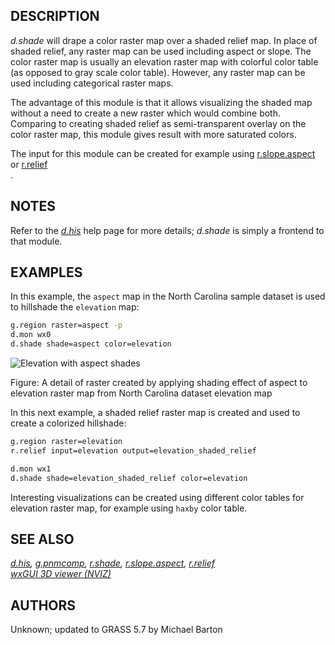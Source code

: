 ## DESCRIPTION

*d.shade* will drape a color raster map over a shaded relief map. In
place of shaded relief, any raster map can be used including aspect or
slope. The color raster map is usually an elevation raster map with
colorful color table (as opposed to gray scale color table). However,
any raster map can be used including categorical raster maps.

The advantage of this module is that it allows visualizing the shaded
map without a need to create a new raster which would combine both.
Comparing to creating shaded relief as semi-transparent overlay on the
color raster map, this module gives result with more saturated colors.

The input for this module can be created for example using
[r.slope.aspect](r.slope.aspect.md) or [r.relief](r.relief.md)  
.

## NOTES

Refer to the *[d.his](d.his.md)* help page for more details; *d.shade*
is simply a frontend to that module.

## EXAMPLES

In this example, the `aspect` map in the North Carolina sample dataset
is used to hillshade the `elevation` map:

```sh
g.region raster=aspect -p
d.mon wx0
d.shade shade=aspect color=elevation
```

![Elevation with aspect shades](dshade.png)

Figure: A detail of raster created by applying shading effect of aspect
to elevation raster map from North Carolina dataset elevation map

In this next example, a shaded relief raster map is created and used to
create a colorized hillshade:

```sh
g.region raster=elevation
r.relief input=elevation output=elevation_shaded_relief

d.mon wx1
d.shade shade=elevation_shaded_relief color=elevation
```

Interesting visualizations can be created using different color tables
for elevation raster map, for example using `haxby` color table.

## SEE ALSO

*[d.his](d.his.md), [g.pnmcomp](g.pnmcomp.md), [r.shade](r.shade.md),
[r.slope.aspect](r.slope.aspect.md), [r.relief](r.relief.md)  
[wxGUI 3D viewer (NVIZ)](wxGUI.nviz.md)*

## AUTHORS

Unknown; updated to GRASS 5.7 by Michael Barton
